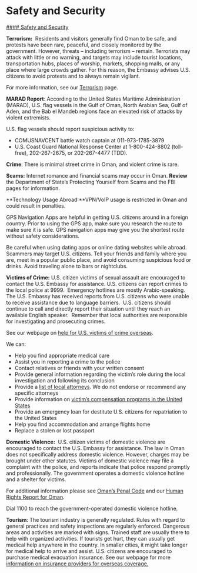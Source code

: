 # Safety and Security

[#### Safety and Security](javascript:void(0); "Safety and Security")

**Terrorism:**  Residents and visitors generally find Oman to be safe, and protests have been rare, peaceful, and closely monitored by the government. However, threats – including terrorism – remain. Terrorists may attack with little or no warning, and targets may include tourist locations, transportation hubs, places of worship, markets, shopping malls, or any place where large crowds gather. For this reason, the Embassy advises U.S. citizens to avoid protests and to always remain vigilant.

For more information, see our [Terrorism](https://travel.state.gov/content/travel/en/international-travel/emergencies/terrorism.html) page.

**MARAD Report**: According to the United States Maritime Administration (MARAD), U.S. flag vessels in the Gulf of Oman, North Arabian Sea, Gulf of Aden, and the Bab el Mandeb regions face an elevated risk of attacks by violent extremists.

U.S. flag vessels should report suspicious activity to:

* COMUSNAVCENT battle watch captain at 011-973-1785-3879
* U.S. Coast Guard National Response Center at 1-800-424-8802 (toll-free), 202-267-2675, or 202-267-4477 (TDD).

**Crime**: There is minimal street crime in Oman, and violent crime is rare.

**Scams:** Internet romance and financial scams may occur in Oman. **Review** the Department of State’s Protecting Yourself from Scams and the FBI pages for information.

**Technology Usage Abroad:**VPN/VoIP usage is restricted in Oman and could result in penalties.

GPS Navigation Apps are helpful in getting U.S. citizens around in a foreign country. Prior to using the GPS app, make sure you research the route to make sure it is safe. GPS navigation apps may give you the shortest route without safety considerations.

Be careful when using dating apps or online dating websites while abroad. Scammers may target U.S. citizens. Tell your friends and family where you are, meet in a popular public place, and avoid consuming suspicious food or drinks. Avoid traveling alone to bars or nightclubs.

**Victims of Crime:** U.S. citizen victims of sexual assault are encouraged to contact the U.S. Embassy for assistance. U.S. citizens can report crimes to the local police at 9999.  Emergency hotlines are mostly Arabic-speaking.  The U.S. Embassy has received reports from U.S. citizens who were unable to receive assistance due to language barriers.  U.S. citizens should continue to call and directly report their situation until they reach an available English speaker.  Remember that local authorities are responsible for investigating and prosecuting crimes.

See our webpage on [help for U.S. victims of crime overseas](https://travel.state.gov/content/travel/en/international-travel/emergencies/crime.html).

We can:

* Help you find appropriate medical care
* Assist you in reporting a crime to the police
* Contact relatives or friends with your written consent
* Provide general information regarding the victim’s role during the local investigation and following its conclusion
* Provide a [list of local attorneys](https://om.usembassy.gov/wp-content/uploads/sites/153/2025/05/Attorney-List-May-2025.pdf). We do not endorse or recommend any specific attorneys
* Provide information on [victim’s compensation programs in the United States](https://travel.state.gov/content/passports/en/emergencies/victims.html)
* Provide an emergency loan for destitute U.S. citizens for repatriation to the United States
* Help you find accommodation and arrange flights home
* Replace a stolen or lost passport

**Domestic Violence:**  U.S. citizen victims of domestic violence are encouraged to contact the U.S. Embassy for assistance. The law in Oman does not specifically address domestic violence. However, charges may be brought under other statutes. Victims of domestic violence may file a complaint with the police, and reports indicate that police respond promptly and professionally. The government operates a domestic violence hotline and a shelter for victims.

For additional information please see [Oman’s Penal Code](https://mjla.gov.om/) and our [Human Rights Report for Oman](https://www.state.gov/reports/2021-country-reports-on-human-rights-practices/oman/).

Dial 1100 to reach the government-operated domestic violence hotline.

**Tourism**: The tourism industry is generally regulated. Rules with regard to general practices and safety inspections are regularly enforced. Dangerous areas and activities are marked with signs. Trained staff are usually there to help with organized activities. If tourists get hurt, they can usually get medical help anywhere in the country. In smaller cities, it might take longer for medical help to arrive and assist. U.S. citizens are encouraged to purchase medical evacuation insurance. See our webpage for more [information on insurance providers for overseas coverage.](https://travel.state.gov/content/travel/en/international-travel/before-you-go/your-health-abroad/Insurance_Coverage_Overseas.html?cq_ck=1708701048867)